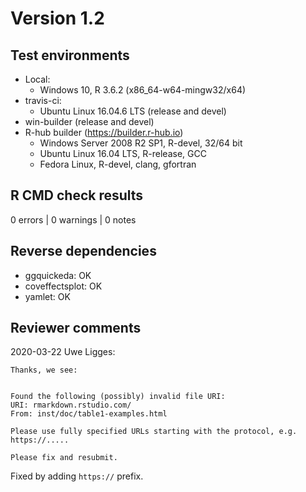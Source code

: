 # Version 1.2

## Test environments

* Local:
  - Windows 10, R 3.6.2 (x86_64-w64-mingw32/x64)
* travis-ci:
  - Ubuntu Linux 16.04.6 LTS (release and devel)
* win-builder (release and devel)
* R-hub builder (https://builder.r-hub.io)
  - Windows Server 2008 R2 SP1, R-devel, 32/64 bit
  - Ubuntu Linux 16.04 LTS, R-release, GCC
  - Fedora Linux, R-devel, clang, gfortran

## R CMD check results

0 errors | 0 warnings | 0 notes

## Reverse dependencies

* ggquickeda: OK
* coveffectsplot: OK
* yamlet: OK

## Reviewer comments

2020-03-22 Uwe Ligges:

```
Thanks, we see:


Found the following (possibly) invalid file URI:
URI: rmarkdown.rstudio.com/
From: inst/doc/table1-examples.html

Please use fully specified URLs starting with the protocol, e.g. https://.....

Please fix and resubmit.
```

Fixed by adding `https://` prefix.

